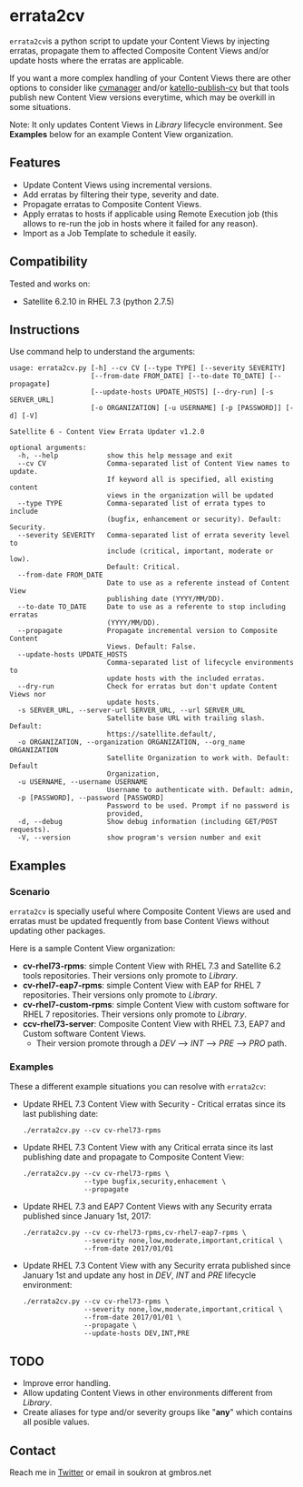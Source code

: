 # errata2cv
`errata2cv`is a python script to update your Content Views by injecting erratas, propagate them
to affected Composite Content Views and/or update hosts	where the erratas are
applicable.

If you want a more complex handling of your Content Views there are other options to consider like
[cvmanager](https://github.com/RedHatSatellite/katello-cvmanager) and/or [katello-publish-cv](https://github.com/RedHatSatellite/katello-publish-cvs) but that tools publish new Content View versions everytime, which may be overkill in some situations.

Note: It only updates Content Views in _Library_ lifecycle environment. See **Examples** below for an example Content View organization.

## Features
* Update Content Views using incremental versions.
* Add erratas by filtering their type, severity and date.
* Propagate erratas to Composite Content Views.
* Apply erratas to hosts if applicable using Remote Execution job (this allows to re-run the job in hosts where it failed for any reason).
* Import as a Job Template to schedule it easily.

## Compatibility
Tested and works on: 
* Satellite 6.2.10 in RHEL 7.3 (python 2.7.5) 

## Instructions
Use command help to understand the arguments:

~~~
usage: errata2cv.py [-h] --cv CV [--type TYPE] [--severity SEVERITY]
                    [--from-date FROM_DATE] [--to-date TO_DATE] [--propagate]
                    [--update-hosts UPDATE_HOSTS] [--dry-run] [-s SERVER_URL]
                    [-o ORGANIZATION] [-u USERNAME] [-p [PASSWORD]] [-d] [-V]

Satellite 6 - Content View Errata Updater v1.2.0

optional arguments:
  -h, --help            show this help message and exit
  --cv CV               Comma-separated list of Content View names to update.
                        If keyword all is specified, all existing content
                        views in the organization will be updated
  --type TYPE           Comma-separated list of errata types to include
                        (bugfix, enhancement or security). Default: Security.
  --severity SEVERITY   Comma-separated list of errata severity level to
                        include (critical, important, moderate or low).
                        Default: Critical.
  --from-date FROM_DATE
                        Date to use as a referente instead of Content View
                        publishing date (YYYY/MM/DD).
  --to-date TO_DATE     Date to use as a referente to stop including erratas
                        (YYYY/MM/DD).
  --propagate           Propagate incremental version to Composite Content
                        Views. Default: False.
  --update-hosts UPDATE_HOSTS
                        Comma-separated list of lifecycle environments to
                        update hosts with the included erratas.
  --dry-run             Check for erratas but don't update Content Views nor
                        update hosts.
  -s SERVER_URL, --server-url SERVER_URL, --url SERVER_URL
                        Satellite base URL with trailing slash. Default:
                        https://satellite.default/,
  -o ORGANIZATION, --organization ORGANIZATION, --org_name ORGANIZATION
                        Satellite Organization to work with. Default: Default
                        Organization,
  -u USERNAME, --username USERNAME
                        Username to authenticate with. Default: admin,
  -p [PASSWORD], --password [PASSWORD]
                        Password to be used. Prompt if no password is
                        provided,
  -d, --debug           Show debug information (including GET/POST requests).
  -V, --version         show program's version number and exit
~~~

## Examples
### Scenario
`errata2cv` is specially useful where Composite Content Views are used and erratas must be updated frequently from base Content Views without updating other packages.

Here is a sample Content View organization:
  * **cv-rhel73-rpms**: simple Content View with RHEL 7.3 and Satellite 6.2 tools repositories. Their versions only promote to _Library_.
  * **cv-rhel7-eap7-rpms**: simple Content View with EAP for RHEL 7 repositories. Their versions only promote to _Library_.
  * **cv-rhel7-custom-rpms**: simple Content View with custom software for RHEL 7 repositories. Their versions only promote to _Library_.
  * **ccv-rhel73-server**: Composite Content View with RHEL 7.3, EAP7 and Custom software Content Views. 
    * Their version promote through a _DEV_ --> _INT_ --> _PRE_ --> _PRO_ path.

### Examples
These a different example situations you can resolve with `errata2cv`:
* Update RHEL 7.3 Content View with Security - Critical erratas since its last publishing date:
  ~~~
  ./errata2cv.py --cv cv-rhel73-rpms
  ~~~
* Update RHEL 7.3 Content View with any Critical errata since its last publishing date and propagate to Composite Content View:
   ~~~
  ./errata2cv.py --cv cv-rhel73-rpms \
                  --type bugfix,security,enhacement \
                  --propagate
  ~~~
* Update RHEL 7.3 and EAP7 Content Views with any Security errata published since January 1st, 2017:
  ~~~
  ./errata2cv.py --cv cv-rhel73-rpms,cv-rhel7-eap7-rpms \
                 --severity none,low,moderate,important,critical \
                 --from-date 2017/01/01
  ~~~
* Update RHEL 7.3 Content View with any Security errata published since January 1st and update any host in _DEV_, _INT_ and _PRE_ lifecycle environment:
  ~~~
  ./errata2cv.py --cv cv-rhel73-rpms \
                 --severity none,low,moderate,important,critical \
                 --from-date 2017/01/01 \
                 --propagate \
                 --update-hosts DEV,INT,PRE
  ~~~

## TODO
* Improve error handling.
* Allow updating Content Views in other environments different from _Library_.
* Create aliases for type and/or severity groups like "**any**" which contains all posible values.

## Contact
Reach me in [Twitter](http://twitter.com/soukron) or email in soukron at gmbros.net
